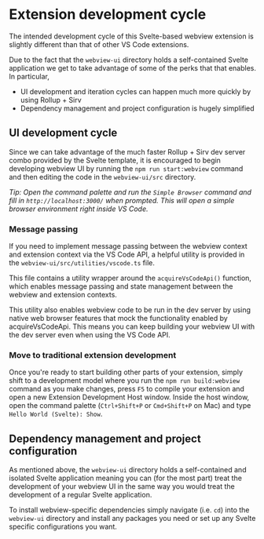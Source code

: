 # Extension development cycle

The intended development cycle of this Svelte-based webview extension is
slightly different than that of other VS Code extensions.

Due to the fact that the `webview-ui` directory holds a self-contained Svelte
application we get to take advantage of some of the perks that that enables. In
particular,

-   UI development and iteration cycles can happen much more quickly by using
    Rollup + Sirv
-   Dependency management and project configuration is hugely simplified

## UI development cycle

Since we can take advantage of the much faster Rollup + Sirv dev server combo
provided by the Svelte template, it is encouraged to begin developing webview UI
by running the `npm run start:webview` command and then editing the code in the
`webview-ui/src` directory.

_Tip: Open the command palette and run the `Simple Browser` command and fill in
`http://localhost:3000/` when prompted. This will open a simple browser
environment right inside VS Code._

### Message passing

If you need to implement message passing between the webview context and
extension context via the VS Code API, a helpful utility is provided in the
`webview-ui/src/utilities/vscode.ts` file.

This file contains a utility wrapper around the `acquireVsCodeApi()` function,
which enables message passing and state management between the webview and
extension contexts.

This utility also enables webview code to be run in the dev server by using
native web browser features that mock the functionality enabled by
acquireVsCodeApi. This means you can keep building your webview UI with the dev
server even when using the VS Code API.

### Move to traditional extension development

Once you're ready to start building other parts of your extension, simply shift
to a development model where you run the `npm run build:webview` command as you
make changes, press `F5` to compile your extension and open a new Extension
Development Host window. Inside the host window, open the command palette
(`Ctrl+Shift+P` or `Cmd+Shift+P` on Mac) and type `Hello World (Svelte): Show`.

## Dependency management and project configuration

As mentioned above, the `webview-ui` directory holds a self-contained and
isolated Svelte application meaning you can (for the most part) treat the
development of your webview UI in the same way you would treat the development
of a regular Svelte application.

To install webview-specific dependencies simply navigate (i.e. `cd`) into the
`webview-ui` directory and install any packages you need or set up any Svelte
specific configurations you want.
